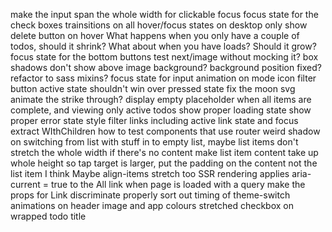 make the input span the whole width for clickable focus
focus state for the check boxes
trainsitions on all hover/focus states
on desktop only show delete button on hover
What happens when you only have a couple of todos, should it shrink?
What about when you have loads? Should it grow?
focus state for the bottom buttons
test next/image without mocking it?
box shadows don't show above image background?
background position fixed?
refactor to sass mixins?
focus state for input
animation on mode icon
filter button active state shouldn't win over pressed state
fix the moon svg
animate the strike through?
display empty placeholder when all items are complete, and viewing only active todos
show proper loading state
show proper error state
style filter links including active link state and focus
extract WIthChildren
how to test components that use router
weird shadow on switching from list with stuff in to empty list, maybe list items don't stretch the whole width if there's no content
make list item content take up whole height so tap target is larger, put the padding on the content not the list item I think
Maybe align-items stretch too
SSR rendering applies aria-current = true to the All link when page is loaded with a query
make the props for Link discriminate properly
sort out timing of theme-switch animations on header image and app colours
stretched checkbox on wrapped todo title
